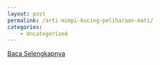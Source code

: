```yaml
---
layout: post
permalink: /arti-mimpi-kucing-peliharaan-mati/
categories:
    - Uncategorized
---
```


[Baca Selengkapnya](/10)